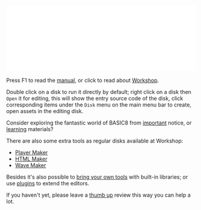 ![](imgs/welcome.png)

Press F1 to read the [manual](manual), or click to read about [Workshop](workshop).

Double click on a disk to run it directly by default; right click on a disk then `Open` it for editing, this will show the entry source code of the disk, click corresponding items under the `Disk` menu on the main menu bar to create, open assets in the editing disk.

Consider exploring the fantastic world of BASIC8 from [important](https://steamcommunity.com/app/767240/discussions/4/2906376154311390056/) notice, or [learning](https://steamcommunity.com/app/767240/discussions/4/1696040635922300967/) materials?

There are also some extra tools as regular disks available at Workshop:

* [Player Maker](https://steamcommunity.com/sharedfiles/filedetails/?id=1328727512)
* [HTML Maker](https://steamcommunity.com/sharedfiles/filedetails/?id=1391948686)
* [Wave Maker](https://steamcommunity.com/sharedfiles/filedetails/?id=1352790993)

Besides it's also possible to [bring your own tools](https://steamcommunity.com/sharedfiles/filedetails/?id=1350153766) with built-in libraries; or use [plugins](https://github.com/paladin-t/b8.plugins) to extend the editors.

If you haven't yet, please leave a [thumb up](https://store.steampowered.com/recommended/recommendgame/767240) review this way you can help a lot.
